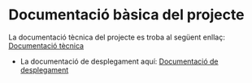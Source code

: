 # Documentació bàsica del projecte

La documentació tècnica del projecte es troba al següent enllaç:
[Documentació tècnica](docs/doc_tecnica.md)

- La documentació de desplegament aquí: [Documentació de desplegament](docs/doc_tecnica.md#desplegament)
